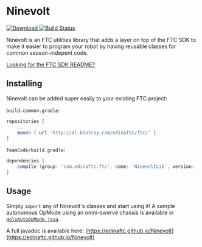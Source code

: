 # Ninevolt
[ ![Download](https://api.bintray.com/packages/edinaftc/ftc/ninevolt/images/download.svg) ](https://bintray.com/edinaftc/ftc/ninevolt/_latestVersion)
[![Build Status](https://travis-ci.org/edinaftc/Ninevolt.svg?branch=master)](https://travis-ci.org/edinaftc/Ninevolt)

Ninevolt is an FTC utilities library that adds a layer on top of the FTC SDK to make it easier to program your robot by having reusable classes for common season-indepent code.

[Looking for the FTC SDK README?](https://github.com/ftctechnh/ftc_app#readme)

## Installing
Ninevolt can be added super easily to your existing FTC project:

`build.common.gradle`:

```gradle
repositories {
    ...
    maven { url 'http://dl.bintray.com/edinaftc/ftc/' }
}
```

`TeamCode/build.gradle`:

```gradle
dependencies {
    compile (group: 'com.edinaftc.ftc', name: 'NinevoltLib', version: '0.1.0', ext: 'aar')
}
```

## Usage
Simply `import` any of Ninevolt's classes and start using it!
A sample autonomous OpMode using an omni-swerve chassis is available in [`HoloAutoOpMode.java`](src/main/java/com/edinaftc/ninevolt/examples/HoloAutoOpMode.java).

A full javadoc is available here: [https://edinaftc.github.io/Ninevolt](https://edinaftc.github.io/Ninevolt)
